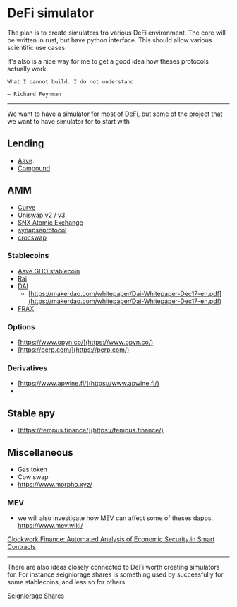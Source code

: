 # DeFi simulator

The plan is to create simulators fro various DeFi environment. The core will be written in rust, but have python interface. This should allow various scientific use cases.

It's also is a nice way for me to get a good idea how theses protocols actually work. 
```
What I cannot build. I do not understand.

― Richard Feynman
```

----

We want to have a simulator for most of DeFi, but some of the project that we want to have simulator for to start with

## Lending

- [Aave](https://raw.githubusercontent.com/aave/aave-protocol/master/docs/Aave_Protocol_Whitepaper_v1_0.pdf).
- [Compound](https://compound.finance/documents/Compound.Whitepaper.pdf)

## AMM
- [Curve](https://curve.fi/files/crypto-pools-paper.pdf)
- [Uniswap v2 / v3](https://uniswap.org/whitepaper.pdf)
- [SNX Atomic Exchange](https://sips.synthetix.io/sips/sip-120/)
- [synapseprotocol](https://synapseprotocol.com/?inputCurrency=USDC&outputCurrency=USDC&outputChain=10)
- [crocswap](https://www.crocswap.com/)

### Stablecoins
- [Aave GHO stablecoin](https://governance.aave.com/t/introducing-gho/8730)
- [Rai](https://raw.githubusercontent.com/reflexer-labs/whitepapers/master/English/rai-english.pdf)
- [DAI](https://makerdao.com/whitepaper/White%20Paper%20-The%20Maker%20Protocol_%20MakerDAO%E2%80%99s%20Multi-Collateral%20Dai%20(MCD)%20System-FINAL-%20021720.pdf)
  - [https://makerdao.com/whitepaper/Dai-Whitepaper-Dec17-en.pdf](https://makerdao.com/whitepaper/Dai-Whitepaper-Dec17-en.pdf)
- [FRAX](https://docs.frax.finance/overview)

### Options
- [https://www.opyn.co/](https://www.opyn.co/)
- [https://perp.com/](https://perp.com/)

### Derivatives
- [https://www.apwine.fi/](https://www.apwine.fi/)
- 

## Stable apy
- [https://tempus.finance/](https://tempus.finance/)
  
## Miscellaneous
- Gas token
- Cow swap
- https://www.morpho.xyz/

### MEV
- we will also investigate how MEV can affect some of theses dapps. https://www.mev.wiki/

[Clockwork Finance: Automated Analysis of Economic Security in
Smart Contracts](https://eprint.iacr.org/2021/1147.pdf?utm_source=pocket_mylist)

---
There are also ideas closely connected to DeFi worth creating simulators for. For instance seigniorage shares is something used by successfully for some stablecoins, and less so for others.

[Seigniorage Shares](https://blog.bitmex.com/wp-content/uploads/2018/06/A-Note-on-Cryptocurrency-Stabilisation-Seigniorage-Shares.pdf)

